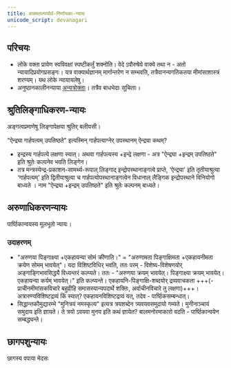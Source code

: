 ```yaml
---
title: वाक्यतात्पर्यार्थ-निर्णायका-न्यायः
unicode_script: devanagari
---
```


## परिचयः
- लोके वक्ता प्रायेण स्वविवक्षां स्पष्टीकर्तुं शक्नोति। वेदे ऽपौरुषेये वाक्ये तथा न - अतो न्यायादिप्रयोगप्रसङ्गः। यत्र वाक्यार्थज्ञानम् मार्गान्तरेण न सम्भवति, तत्रैवानन्यगतिकतया मीमांसाशास्त्रं शरण्यम्। यथ लोके न्यायायलेषु।
- अनुष्ठानकालीनन्याया [अन्यत्रोक्ताः](../../anuShThAna-nyAyaH/)। तत्रैव बाधभेदाः सूचिताः।

## श्रुतिलिङ्गाधिकरण-न्यायः
अङ्गत्वप्रमाणेषु लिङ्गापेक्षया श्रुतिर् बलीयसी।

"ऐन्द्र्या गार्हपत्यम् उपतिष्ठते" इत्यस्मिन् गार्हपत्याग्नेर् उपस्थानम् ऐन्द्र्या कथम्? 
- इन्द्रस्य गार्हपत्ये लक्षणा स्यात्। अथवा गार्हपत्यस्य +इन्द्रे लक्षणा - अत्र "ऐन्द्र्या +इन्द्रम् उपतिष्ठते" इति श्रुतेः कल्पनेव भवति लिङ्गेन। 
- तत्र मन्त्रस्येन्द्र-प्रकाशन-सामर्थ्य-रूपाल् लिङ्गाद् इन्द्रोपस्थानाङ्गत्वे प्राप्ते, 'ऐन्द्र्या' इति तृतीयाश्रुत्या ‘गार्हपत्यम्' इति द्वितीयाश्रुत्या च गार्हपत्योपस्थानाङ्गत्वेन विधानाल् लैङ्गिक इन्द्रोपस्थाने विनियोगो बाध्यते । नाम "ऐन्द्र्या +इन्द्रम् उपतिष्ठते" इति श्रुतेः कल्पनम् बाध्यते।

## अरुणाधिकरणन्यायः  
पार्ष्ठिकान्वयस्य मूलभूतो न्यायः।

### उदाहरणम्
- "अरुणया पिङ्गाक्ष्या +एकहायन्या सोमं क्रीणाति।" = "अरुणामता पिङ्गाक्षिमता +एकहायनीमता क्रयेण सोमम् भावयेत्"। यदा विशिष्टविधिर् भवति, ततः परम् - विशेष्य-विशेषणयोर् अङ्गाङ्गिभावसिद्ध्यै विध्यन्तरं कल्प्यते। ततः - "अरुणया क्रयम् भावयेत्। पिङ्गाक्ष्या क्रयम् भावयेत्। एकहायन्या कर्यम् भावयेत्।" इति कल्प्यन्ते। एकहायनि-पिङ्गाक्षि-शब्दयोर् द्रव्यवाचकता +++(- प्राचीनमीमांसकविचारे बहुव्रीहि समासस्यान्यपदार्थे शक्तिः, अर्वाचीनविचारे तु लक्षणा)+++। अत्रारुण्यविशिष्टद्रव्यं किं स्यात्? एकहायनविशिष्टद्रव्यं यत्, तदेव - पार्ष्ठिकसम्बन्धात्। 
- सिद्धान्तकौमुद्यारम्भे "मुनित्रयं नमस्कृत्य" इत्यत्र त्रयशब्देन त्र्यवयवसमुदायो गम्यते। मुनीनाञ्चायं समुदाय इति ज्ञायते। ते त्रयो ऽवयवा मुनय इति कथं ज्ञायेत? बालमनोरमाकारो वदति - पार्ष्ठिकान्वयेन सम्बद्ध्यन्ते।

## छागपशुन्यायः 
छागस्य वपाया मेदसः
